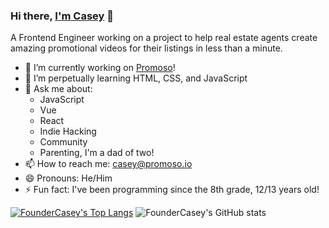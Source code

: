 ### Hi there, [I'm Casey](https://imcasey.com) 👋
A Frontend Engineer working on a project to help real estate agents create amazing promotional videos for their listings in less than a minute.

- 🔭 I’m currently working on [Promoso](https://promoso.io)!
- 🌱 I’m perpetually learning HTML, CSS, and JavaScript
- 💬 Ask me about:
  - JavaScript
  - Vue
  - React
  - Indie Hacking
  - Community
  - Parenting, I'm a dad of two!
- 📫 How to reach me: casey@promoso.io
- 😄 Pronouns: He/Him
- ⚡ Fun fact: I've been programming since the 8th grade, 12/13 years old!

[![FounderCasey's Top Langs](https://github-readme-stats.vercel.app/api/top-langs/?username=foundercasey)](https://github.com/foundercasey/github-readme-stats) ![FounderCasey's GitHub stats](https://github-readme-stats.vercel.app/api?username=foundercasey&show_icons=true&theme=tokyonight)

